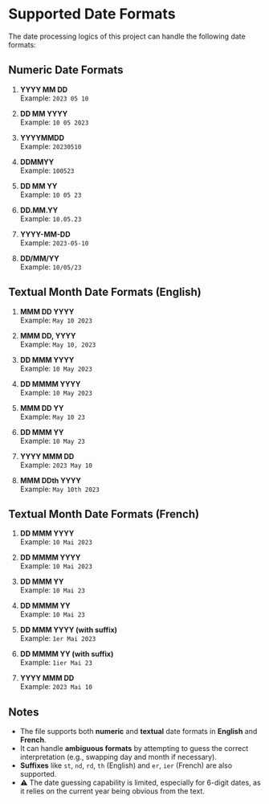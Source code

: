 # Supported Date Formats

The date processing logics of this project can handle the following date formats:

## Numeric Date Formats
1. **YYYY MM DD**  
   Example: `2023 05 10`

2. **DD MM YYYY**  
   Example: `10 05 2023`

3. **YYYYMMDD**  
   Example: `20230510`

4. **DDMMYY**  
   Example: `100523`

5. **DD MM YY**  
   Example: `10 05 23`

6. **DD.MM.YY**  
   Example: `10.05.23`

7. **YYYY-MM-DD**  
   Example: `2023-05-10`

8. **DD/MM/YY**  
   Example: `10/05/23`

## Textual Month Date Formats (English)
1. **MMM DD YYYY**  
   Example: `May 10 2023`

2. **MMM DD, YYYY**  
   Example: `May 10, 2023`

3. **DD MMM YYYY**  
   Example: `10 May 2023`

4. **DD MMMM YYYY**  
   Example: `10 May 2023`

5. **MMM DD YY**  
   Example: `May 10 23`

6. **DD MMM YY**  
   Example: `10 May 23`

7. **YYYY MMM DD**  
   Example: `2023 May 10`

8. **MMM DDth YYYY**  
   Example: `May 10th 2023`

## Textual Month Date Formats (French)
1. **DD MMM YYYY**  
   Example: `10 Mai 2023`

2. **DD MMMM YYYY**  
   Example: `10 Mai 2023`

3. **DD MMM YY**  
   Example: `10 Mai 23`

4. **DD MMMM YY**  
   Example: `10 Mai 23`

5. **DD MMM YYYY (with suffix)**  
   Example: `1er Mai 2023`

6. **DD MMMM YY (with suffix)**  
   Example: `1ier Mai 23`

7. **YYYY MMM DD**  
   Example: `2023 Mai 10`

## Notes
- The file supports both **numeric** and **textual** date formats in **English** and **French**.
- It can handle **ambiguous formats** by attempting to guess the correct interpretation (e.g., swapping day and month if necessary).
- **Suffixes** like `st`, `nd`, `rd`, `th` (English) and `er`, `ier` (French) are also supported.
- ⚠️ The date guessing capability is limited, especially for 6-digit dates, as it relies on the current year being obvious from the text.
